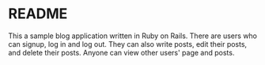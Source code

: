 # README

This a sample blog application written in Ruby on Rails. There are users who can signup, log in and log out. They can also write posts, edit their posts, and delete their posts. Anyone can view other users' page and posts.